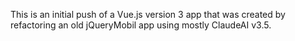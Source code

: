 This is an initial push of a Vue.js version 3 app that was created
by refactoring an old jQueryMobil app using mostly ClaudeAI v3.5.
